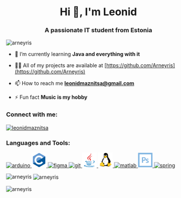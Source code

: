 <h1 align="center">Hi 👋, I'm Leonid</h1>
<h3 align="center">A passionate IT student from Estonia</h3>

<p align="left"> <img src="https://komarev.com/ghpvc/?username=arneyris&label=Profile%20views&color=0e75b6&style=flat" alt="arneyris" /> </p>

- 🌱 I’m currently learning **Java and everything with it**

- 👨‍💻 All of my projects are available at [https://github.com/Arneyris](https://github.com/Arneyris)

- 📫 How to reach me **leonidmaznitsa@gmail.com**

- ⚡ Fun fact **Music is my hobby**

<h3 align="left">Connect with me:</h3>
<p align="left">
<a href="https://linkedin.com/in/leonidmaznitsa" target="blank"><img align="center" src="https://raw.githubusercontent.com/rahuldkjain/github-profile-readme-generator/master/src/images/icons/Social/linked-in-alt.svg" alt="leonidmaznitsa" height="30" width="40" /></a>
</p>

<h3 align="left">Languages and Tools:</h3>
<p align="left"> <a href="https://www.arduino.cc/" target="_blank" rel="noreferrer"> <img src="https://cdn.worldvectorlogo.com/logos/arduino-1.svg" alt="arduino" width="40" height="40"/> </a> <a href="https://www.cprogramming.com/" target="_blank" rel="noreferrer"> <img src="https://raw.githubusercontent.com/devicons/devicon/master/icons/c/c-original.svg" alt="c" width="40" height="40"/> </a> <a href="https://www.figma.com/" target="_blank" rel="noreferrer"> <img src="https://www.vectorlogo.zone/logos/figma/figma-icon.svg" alt="figma" width="40" height="40"/> </a> <a href="https://git-scm.com/" target="_blank" rel="noreferrer"> <img src="https://www.vectorlogo.zone/logos/git-scm/git-scm-icon.svg" alt="git" width="40" height="40"/> </a> <a href="https://www.java.com" target="_blank" rel="noreferrer"> <img src="https://raw.githubusercontent.com/devicons/devicon/master/icons/java/java-original.svg" alt="java" width="40" height="40"/> </a> <a href="https://www.linux.org/" target="_blank" rel="noreferrer"> <img src="https://raw.githubusercontent.com/devicons/devicon/master/icons/linux/linux-original.svg" alt="linux" width="40" height="40"/> </a> <a href="https://www.mathworks.com/" target="_blank" rel="noreferrer"> <img src="https://upload.wikimedia.org/wikipedia/commons/2/21/Matlab_Logo.png" alt="matlab" width="40" height="40"/> </a> <a href="https://www.photoshop.com/en" target="_blank" rel="noreferrer"> <img src="https://raw.githubusercontent.com/devicons/devicon/master/icons/photoshop/photoshop-line.svg" alt="photoshop" width="40" height="40"/> </a> <a href="https://spring.io/" target="_blank" rel="noreferrer"> <img src="https://www.vectorlogo.zone/logos/springio/springio-icon.svg" alt="spring" width="40" height="40"/> </a> </p>

<p><img align="left" src="https://github-readme-stats.vercel.app/api/top-langs?username=arneyris&show_icons=true&locale=en&layout=compact" alt="arneyris" /></p>

<p>&nbsp;<img align="center" src="https://github-readme-stats.vercel.app/api?username=arneyris&show_icons=true&theme=synthwave&title_color=ff6bbc&text_color=ff9898&bg_color=ffffff&locale=en" alt="arneyris" /></p>

<p><img align="center" src="https://github-readme-streak-stats.herokuapp.com/?user=arneyris&" alt="arneyris" /></p>
